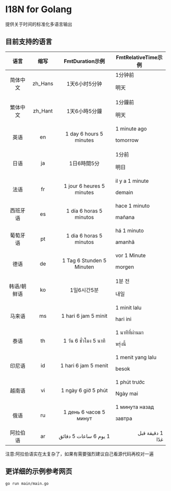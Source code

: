 # I18N for Golang

提供关于时间的标准化多语言输出

## 目前支持的语言

| 语言| 缩写|FmtDuration示例 |FmtRelativeTime示例
| :-: | :-: | :-: |--|
| 简体中文 | zh_Hans| 1天6小时5分钟|1分钟前<p>明天
| 繁体中文 | zh_Hant| 1天6小時5分鐘|1分鐘前<p>明天
| 英语 | en| 1 day 6 hours 5 minutes|1 minute ago<p>tomorrow
| 日语 | ja| 1日6時間5分|1分前<p>明日
| 法语| fr| 1 jour 6 heures 5 minutes|il y a 1 minute<p>demain
| 西班牙语 | es| 1 día 6 horas 5 minutos|hace 1 minuto<p>mañana
| 葡萄牙语 | pt| 1 dia 6 horas 5 minutos|há 1 minuto<p>amanhã
| 德语| de| 1 Tag 6 Stunden 5 Minuten|vor 1 Minute<p>morgen
| 韩语/朝鲜语| ko| 1일6시간5분|1분 전<p>내일|
| 马来语| ms| 1 hari 6 jam 5 minit|1 minit lalu<p>hari ini|
| 泰语| th| 1 วัน 6 ชั่วโมง 5 นาที|1 นาทีที่ผ่านมา<p>พรุ่งนี้|
| 印尼语|id|1 hari 6 jam 5 menit|1 menit yang lalu<p>besok|
| 越南语|vi|1 ngày 6 giờ 5 phút|1 phút trước<p>Ngày mai|
| 俄语| ru| 1 день 6 часов 5 минут|1 минута назад<p>завтра|
| 阿拉伯语| ar| <div dir="rtl">1 يوم 6 ساعات 5 دقائق </div>|<div dir="rtl">1 دقيقة قبل</div> <div dir="rtl">غدًا</div> |

注意:阿拉伯语实在太复杂了，如果有需要强烈建议自己看源代码再校对一遍


## 更详细的示例参考网页
```
go run main/main.go
```
